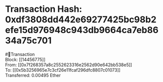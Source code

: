 
Transaction Hash: 0xdf3808dd442e69277425bc98b2efe15d976948c943db9664ca7eb8634a75c701
====================================================================================
  
#💸Transaction  
Block: [[14456775]]  
From: [[0x7f268357a8c2552623316e2562d90e642bb538e5]]  
To: [[0x5b3256965e7c3cf26e11fcaf296dfc8807c01073]]  
Transferred: 0.00495 Ether